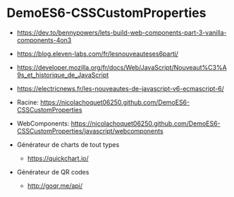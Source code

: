 # DemoES6-CSSCustomProperties

 - https://dev.to/bennypowers/lets-build-web-components-part-3-vanilla-components-4on3
 - https://blog.eleven-labs.com/fr/lesnouveauteses6parti/
 - https://developer.mozilla.org/fr/docs/Web/JavaScript/Nouveaut%C3%A9s_et_historique_de_JavaScript
 - https://electricnews.fr/les-nouveautes-de-javascript-v6-ecmascript-6/

 - Racine: https://nicolachoquet06250.github.com/DemoES6-CSSCustomProperties
 - WebComponents: https://nicolachoquet06250.github.com/DemoES6-CSSCustomProperties/javascript/webcomponents
 
 - Générateur de charts de tout types
    - https://quickchart.io/
 - Générateur de QR codes
    - http://goqr.me/api/